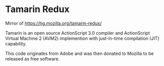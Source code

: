 # Tamarin Redux

Mirror of https://hg.mozilla.org/tamarin-redux/

Tamarin is an open source ActionScript 3.0 compiler and ActionScript Virtual Machine 2 (AVM2) implemention with just-in-time compilation (JIT) capability.

This code originates from Adobe and was then donated to Mozilla to be released as free software.
